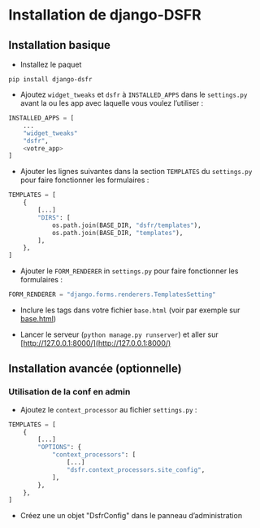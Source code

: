 # Installation de django-DSFR

## Installation basique

- Installez le paquet

```{ .bash .dsfr-code }
pip install django-dsfr
```

- Ajoutez `widget_tweaks` et `dsfr` à `INSTALLED_APPS` dans le `settings.py` avant la ou les app avec laquelle vous voulez l’utiliser :

```{.py .dsfr-code}
INSTALLED_APPS = [
    ...
    "widget_tweaks"
    "dsfr",
    <votre_app>
]
```

- Ajouter les lignes suivantes dans la section `TEMPLATES` du `settings.py` pour faire fonctionner les formulaires :

```{.py .dsfr-code}
TEMPLATES = [
    {
        [...]
        "DIRS": [
            os.path.join(BASE_DIR, "dsfr/templates"),
            os.path.join(BASE_DIR, "templates"),
        ],
    },
]
```

- Ajouter le `FORM_RENDERER` in `settings.py` pour faire fonctionner les formulaires :

```{.py .dsfr-code}
FORM_RENDERER = "django.forms.renderers.TemplatesSetting"
```

- Inclure les tags dans votre fichier `base.html` (voir par exemple sur [base.html](https://github.com/numerique-gouv/django-dsfr/blob/main/example_app/templates/example_app/base.html))

- Lancer le serveur (`python manage.py runserver`) et aller sur [http://127.0.0.1:8000/](http://127.0.0.1:8000/)


## Installation avancée (optionnelle)
### Utilisation de la conf en admin
- Ajoutez le `context_processor` au fichier `settings.py` :

```{.py .dsfr-code}
TEMPLATES = [
    {
        [...]
        "OPTIONS": {
            "context_processors": [
                [...]
                "dsfr.context_processors.site_config",
            ],
        },
    },
]
```

- Créez une un objet "DsfrConfig" dans le panneau d’administration
